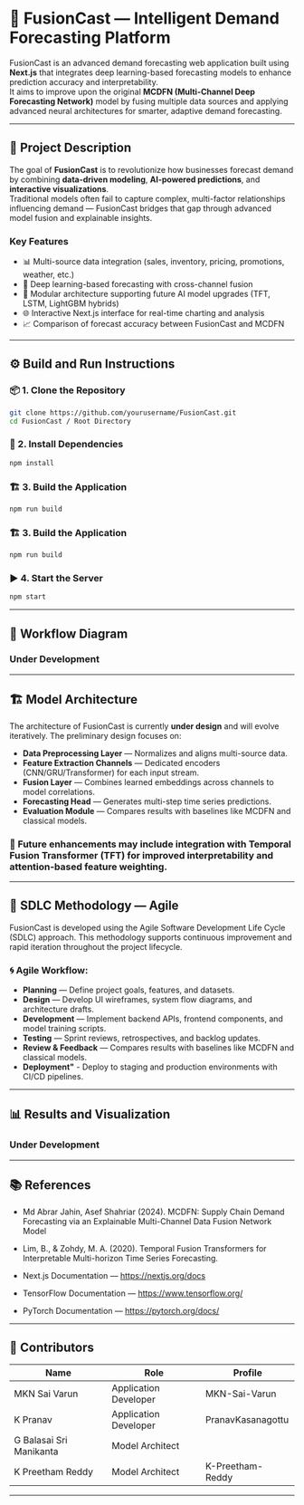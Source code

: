 # 🚀 FusionCast — Intelligent Demand Forecasting Platform

FusionCast is an advanced demand forecasting web application built using **Next.js** that integrates deep learning-based forecasting models to enhance prediction accuracy and interpretability.  
It aims to improve upon the original **MCDFN (Multi-Channel Deep Forecasting Network)** model by fusing multiple data sources and applying advanced neural architectures for smarter, adaptive demand forecasting.

---

## 🧠 Project Description

The goal of **FusionCast** is to revolutionize how businesses forecast demand by combining **data-driven modeling**, **AI-powered predictions**, and **interactive visualizations**.  
Traditional models often fail to capture complex, multi-factor relationships influencing demand — FusionCast bridges that gap through advanced model fusion and explainable insights.

### Key Features
- 📊 Multi-source data integration (sales, inventory, pricing, promotions, weather, etc.)  
- 🧠 Deep learning-based forecasting with cross-channel fusion  
- 🧩 Modular architecture supporting future AI model upgrades (TFT, LSTM, LightGBM hybrids)  
- 🌐 Interactive Next.js interface for real-time charting and analysis  
- 📈 Comparison of forecast accuracy between FusionCast and MCDFN  

---

## ⚙️ Build and Run Instructions

### 📦 1. Clone the Repository
```bash
git clone https://github.com/yourusername/FusionCast.git
cd FusionCast / Root Directory
```

### 🧩 2. Install Dependencies
```bash
npm install
```

### 🏗️ 3. Build the Application
```bash
npm run build
```

### 🏗️ 3. Build the Application
```bash
npm run build
```

### ▶️ 4. Start the Server
```bash
npm start
```

---

## 🧭 Workflow Diagram
### Under Development
---
## 🏗️ Model Architecture
The architecture of FusionCast is currently **under design** and will evolve iteratively.
The preliminary design focuses on:
- **Data Preprocessing Layer** — Normalizes and aligns multi-source data.  
- **Feature Extraction Channels** — Dedicated encoders (CNN/GRU/Transformer) for each input stream.  
- **Fusion Layer** — Combines learned embeddings across channels to model correlations. 
- **Forecasting Head** — Generates multi-step time series predictions.  
- **Evaluation Module** — Compares results with baselines like MCDFN and classical models.

### 🔧 Future enhancements may include integration with Temporal Fusion Transformer (TFT) for improved interpretability and attention-based feature weighting.
---

## 🔁 SDLC Methodology — Agile
FusionCast is developed using the Agile Software Development Life Cycle (SDLC) approach.
This methodology supports continuous improvement and rapid iteration throughout the project lifecycle.

### 🌀 Agile Workflow:

- **Planning** — Define project goals, features, and datasets.  
- **Design** — Develop UI wireframes, system flow diagrams, and architecture drafts.  
- **Development** — Implement backend APIs, frontend components, and model training scripts. 
- **Testing** — Sprint reviews, retrospectives, and backlog updates. 
- **Review & Feedback** — Compares results with baselines like MCDFN and classical models.
- **Deployment"** - Deploy to staging and production environments with CI/CD pipelines.

---

## 📊 Results and Visualization

### Under Development
---

## 📚 References
- Md Abrar Jahin, Asef Shahriar (2024). MCDFN: Supply Chain Demand Forecasting via an Explainable Multi-Channel Data Fusion Network Model 
- Lim, B., & Zohdy, M. A. (2020). Temporal Fusion Transformers for Interpretable Multi-horizon Time Series Forecasting.  
- Next.js Documentation — https://nextjs.org/docs

- TensorFlow Documentation — https://www.tensorflow.org/

- PyTorch Documentation — https://pytorch.org/docs/

---

## 👥 Contributors
| Name | Role |Profile|
|------|------|------|
| MKN Sai Varun | Application Developer | MKN-Sai-Varun
| K Pranav | Application Developer | PranavKasanagottu
| G Balasai Sri Manikanta | Model Architect | 
| K Preetham Reddy | Model Architect | K-Preetham-Reddy

---

